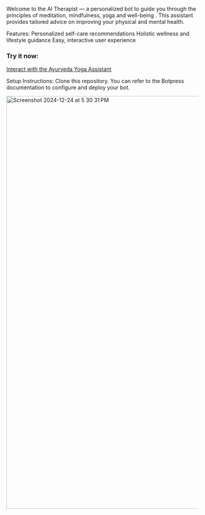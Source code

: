 Welcome to the AI Therapist — a personalized bot to guide you through the principles of meditation, mindfulness, yoga and well-being . This assistant provides tailored advice on improving your physical and mental health.

Features:
Personalized self-care recommendations
Holistic wellness and lifestyle guidance
Easy, interactive user experience
### Try it now:
[Interact with the Ayurveda Yoga Assistant](https://cdn.botpress.cloud/webchat/v2.2/shareable.html?configUrl=https://files.bpcontent.cloud/2024/11/23/02/20241123023541-6DIFDGX0.json)

Setup Instructions:
Clone this repository.
You can refer to the Botpress documentation to configure and deploy your bot.

<img width="1081" alt="Screenshot 2024-12-24 at 5 30 31 PM" src="https://github.com/user-attachments/assets/6bc37836-5007-46a7-adef-110499176bf1" />

